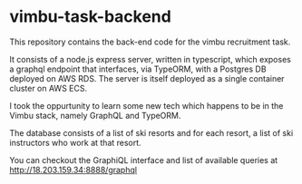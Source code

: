 # vimbu-task-backend
This repository contains the back-end code for the vimbu recruitment task.

It consists of a node.js express server, written in typescript, which exposes a graphql endpoint that interfaces, via TypeORM, with a Postgres DB deployed on AWS RDS.
 The server is itself deployed as a single container cluster on AWS ECS.
 
 I took the oppurtunity to learn some new tech which happens to be in the Vimbu stack, namely GraphQL and TypeORM.

The database consists of a list of ski resorts and for each resort, a list of ski instructors who work at that resort.

You can checkout the GraphiQL interface and list of available queries at <http://18.203.159.34:8888/graphql>
